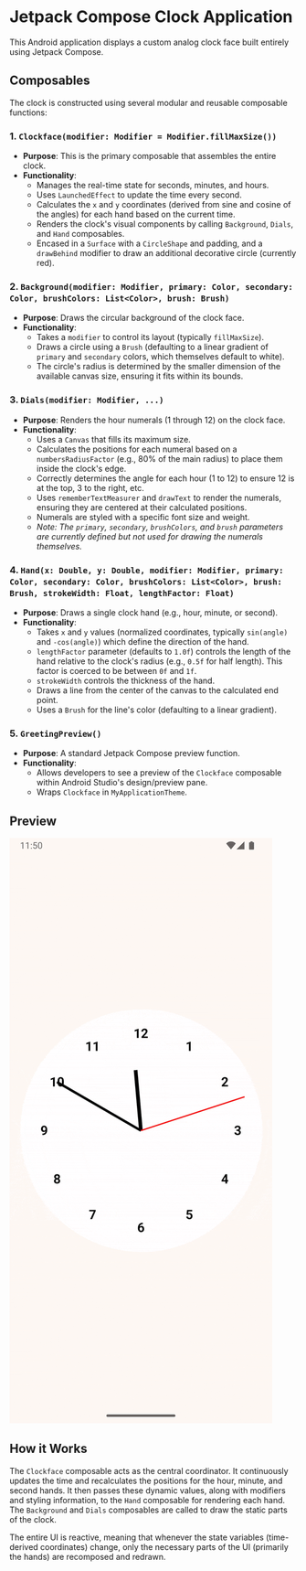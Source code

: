 # Jetpack Compose Clock Application

This Android application displays a custom analog clock face built entirely using Jetpack Compose.

## Composables

The clock is constructed using several modular and reusable composable functions:

### 1. `Clockface(modifier: Modifier = Modifier.fillMaxSize())`
- **Purpose**: This is the primary composable that assembles the entire clock.
- **Functionality**:
    - Manages the real-time state for seconds, minutes, and hours.
    - Uses `LaunchedEffect` to update the time every second.
    - Calculates the `x` and `y` coordinates (derived from sine and cosine of the angles) for each hand based on the current time.
    - Renders the clock's visual components by calling `Background`, `Dials`, and `Hand` composables.
    - Encased in a `Surface` with a `CircleShape` and padding, and a `drawBehind` modifier to draw an additional decorative circle (currently red).

### 2. `Background(modifier: Modifier, primary: Color, secondary: Color, brushColors: List<Color>, brush: Brush)`
- **Purpose**: Draws the circular background of the clock face.
- **Functionality**:
    - Takes a `modifier` to control its layout (typically `fillMaxSize`).
    - Draws a circle using a `Brush` (defaulting to a linear gradient of `primary` and `secondary` colors, which themselves default to white).
    - The circle's radius is determined by the smaller dimension of the available canvas size, ensuring it fits within its bounds.

### 3. `Dials(modifier: Modifier, ...)`
- **Purpose**: Renders the hour numerals (1 through 12) on the clock face.
- **Functionality**:
    - Uses a `Canvas` that fills its maximum size.
    - Calculates the positions for each numeral based on a `numbersRadiusFactor` (e.g., 80% of the main radius) to place them inside the clock's edge.
    - Correctly determines the angle for each hour (1 to 12) to ensure 12 is at the top, 3 to the right, etc.
    - Uses `rememberTextMeasurer` and `drawText` to render the numerals, ensuring they are centered at their calculated positions.
    - Numerals are styled with a specific font size and weight.
    - *Note: The `primary`, `secondary`, `brushColors`, and `brush` parameters are currently defined but not used for drawing the numerals themselves.*

### 4. `Hand(x: Double, y: Double, modifier: Modifier, primary: Color, secondary: Color, brushColors: List<Color>, brush: Brush, strokeWidth: Float, lengthFactor: Float)`
- **Purpose**: Draws a single clock hand (e.g., hour, minute, or second).
- **Functionality**:
    - Takes `x` and `y` values (normalized coordinates, typically `sin(angle)` and `-cos(angle)`) which define the direction of the hand.
    - `lengthFactor` parameter (defaults to `1.0f`) controls the length of the hand relative to the clock's radius (e.g., `0.5f` for half length). This factor is coerced to be between `0f` and `1f`.
    - `strokeWidth` controls the thickness of the hand.
    - Draws a line from the center of the canvas to the calculated end point.
    - Uses a `Brush` for the line's color (defaulting to a linear gradient).

### 5. `GreetingPreview()`
- **Purpose**: A standard Jetpack Compose preview function.
- **Functionality**:
    - Allows developers to see a preview of the `Clockface` composable within Android Studio's design/preview pane.
    - Wraps `Clockface` in `MyApplicationTheme`.

## Preview

![Clock Animation](Clock.gif)

## How it Works
The `Clockface` composable acts as the central coordinator. It continuously updates the time and recalculates the positions for the hour, minute, and second hands. It then passes these dynamic values, along with modifiers and styling information, to the `Hand` composable for rendering each hand. The `Background` and `Dials` composables are called to draw the static parts of the clock.

The entire UI is reactive, meaning that whenever the state variables (time-derived coordinates) change, only the necessary parts of the UI (primarily the hands) are recomposed and redrawn.

